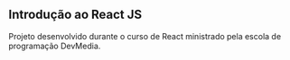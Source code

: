 ## Introdução ao React JS

Projeto desenvolvido durante o curso de React ministrado pela escola de programação DevMedia. 
